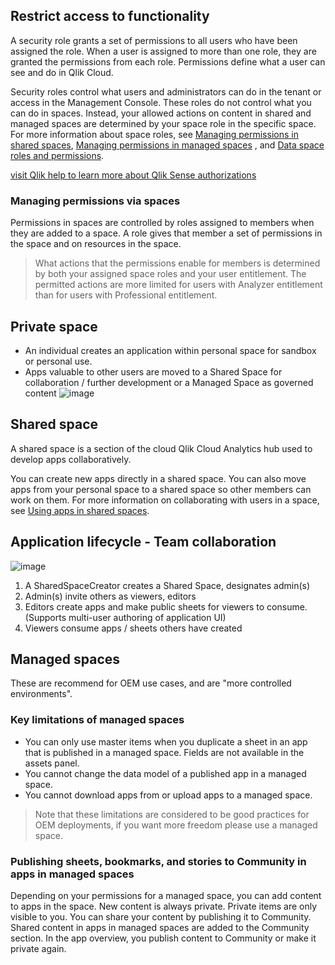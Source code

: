 
## Restrict access to functionality

A security role grants a set of permissions to all users who have been assigned the role. When a user is assigned to more than one role, they are granted the permissions from each role. Permissions define what a user can see and do in Qlik Cloud.

Security roles control what users and administrators can do in the tenant or access in the Management Console. These roles do not control what you can do in spaces. Instead, your allowed actions on content in shared and managed spaces are determined by your space role in the specific space. For more information about space roles, see [Managing permissions in shared spaces](https://help.qlik.com/en-US/cloud-services/Subsystems/Hub/Content/Sense_Hub/Spaces/managing-shared-spaces.htm), [Managing permissions in managed spaces](https://help.qlik.com/en-US/cloud-services/Subsystems/Hub/Content/Sense_Hub/Spaces/managing-managed-spaces.htm) , and [Data space roles and permissions](https://help.qlik.com/en-US/cloud-services/Subsystems/Hub/Content/Sense_Hub/DataIntegration/DataSpaces/permissions-data-space.htm).

[visit Qlik help to learn more about Qlik Sense authorizations](https://help.qlik.com/en-US/cloud-services/Subsystems/Hub/Content/Sense_Hub/Admin/SaaS-user-permissions.htm)

### Managing permissions via spaces
Permissions in spaces are controlled by roles assigned to members when they are added to a space. A role gives that member a set of permissions in the space and on resources in the space.

> What actions that the permissions enable for members is determined by both your assigned space roles and your user entitlement. The permitted actions are more limited for users with Analyzer entitlement than for users with Professional entitlement.

## Private space
- An individual creates an application within personal space for sandbox or personal use. 
- Apps valuable to other users are moved to a Shared Space for collaboration / further development or a Managed Space as governed content
![image](https://user-images.githubusercontent.com/12411165/231541136-4b897434-e2b0-4652-a64a-cae43201d4b8.png)

## Shared space
A shared space is a section of the cloud Qlik Cloud Analytics hub used to develop apps collaboratively.

You can create new apps directly in a shared space. You can also move apps from your personal space to a shared space so other members can work on them. For more information on collaborating with users in a space, see [Using apps in shared spaces](https://help.qlik.com/en-US/cloud-services/Subsystems/Hub/Content/Sense_Hub/Spaces/managing-apps-in-spaces.htm).

## Application lifecycle - Team collaboration
![image](https://user-images.githubusercontent.com/12411165/231542379-0c90400c-1a87-4a30-b20c-d7c3f8fba6e1.png)
1. A SharedSpaceCreator creates a Shared Space, designates admin(s)
2. Admin(s) invite others as viewers, editors
3. Editors create apps and make public sheets for viewers to consume. (Supports multi-user authoring of application UI)
4. Viewers consume apps / sheets others have created


## Managed spaces
These are recommend for OEM use cases, and are "more controlled environments".

### Key limitations of managed spaces 
- You can only use master items when you duplicate a sheet in an app that is published in a managed space. Fields are not available in the assets panel.
- You cannot change the data model of a published app in a managed space.
- You cannot download apps from or upload apps to a managed space.

> Note that these limitations are considered to be good practices for OEM deployments, if you want more freedom please use a managed space. 

### Publishing sheets, bookmarks, and stories to Community in apps in managed spaces
Depending on your permissions for a managed space, you can add content to apps in the space. New content is always private. Private items are only visible to you. You can share your content by publishing it to Community. Shared content in apps in managed spaces are added to the Community section. In the app overview, you publish content to Community or make it private again.


